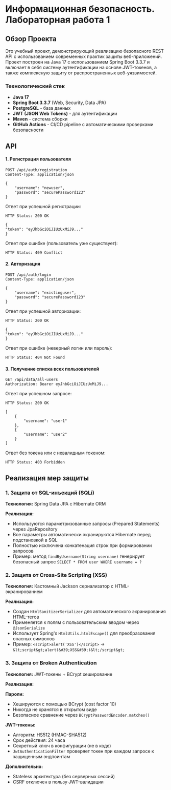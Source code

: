 # Информационная безопасность. Лабораторная работа 1

## Обзор Проекта

Это учебный проект, демонстрирующий реализацию безопасного REST API с использованием современных практик защиты веб-приложений. Проект построен на Java 17 с использованием Spring Boot 3.3.7 и включает в себя систему аутентификации на основе JWT-токенов, а также комплексную защиту от распространенных веб-уязвимостей.

### Технологический стек
- **Java 17**
- **Spring Boot 3.3.7** (Web, Security, Data JPA)
- **PostgreSQL** - база данных
- **JWT (JSON Web Tokens)** - для аутентификации
- **Maven** - система сборки
- **GitHub Actions** - CI/CD pipeline с автоматическими проверками безопасности


## API

#### 1. Регистрация пользователя
```http
POST /api/auth/registration
Content-Type: application/json

{
    "username": "newuser",
    "password": "securePassword123"
}
```

Ответ при успешной регистрации:

```http
HTTP Status: 200 OK

{
"token": "eyJhbGciOiJIUzUxMiJ9..."
}
```

Ответ при ошибке (пользователь уже существует):

```http
HTTP Status: 409 Conflict
```


#### 2. Авторизация

```http
POST /api/auth/login
Content-Type: application/json

{
    "username": "existinguser",
    "password": "securePassword123"
}
```
Ответ при успешной авторизации:

```http
HTTP Status: 200 OK

{
"token": "eyJhbGciOiJIUzUxMiJ9..."
}
```
Ответ при ошибке (неверный логин или пароль):

```http
HTTP Status: 404 Not Found
```

#### 3. Получение списка всех пользователей


```http
GET /api/data/all-users
Authorization: Bearer eyJhbGciOiJIUzUxMiJ9...
```

Ответ при успешном запросе:

```http
HTTP Status: 200 OK

[
    {
        "username": "user1"
    },
    {
        "username": "user2"
    }
]
```
Ответ без токена или с невалидным токеном:

```http
HTTP Status: 403 Forbidden
```


## Реализация мер защиты

### 1. Защита от SQL-инъекций (SQLi)

**Технология:** Spring Data JPA с Hibernate ORM

**Реализация:**
- Используются параметризованные запросы (Prepared Statements) через JpaRepository
- Все параметры автоматически экранируются Hibernate перед подстановкой в SQL
- Полностью исключена конкатенация строк при формировании запросов
- Пример: метод `findByUsername(String username)` генерирует безопасный запрос `SELECT * FROM user WHERE username = ?`

### 2. Защита от Cross-Site Scripting (XSS)

**Технология:** Кастомный Jackson сериализатор с HTML-экранированием

**Реализация:**
- Создан `HtmlSanitizerSerializer` для автоматического экранирования HTML-тегов
- Применяется к полям с пользовательским вводом через `@JsonSerialize`
- Использует Spring's `HtmlUtils.htmlEscape()` для преобразования опасных символов
- Пример: `<script>alert('XSS')</script>` → `&lt;script&gt;alert(&#39;XSS&#39;)&lt;/script&gt;`

### 3. Защита от Broken Authentication

**Технология:** JWT-токены + BCrypt хеширование

**Реализация:**

**Пароли:**
- Хешируются с помощью BCrypt (cost factor 10)
- Никогда не хранятся в открытом виде
- Безопасное сравнение через `BCryptPasswordEncoder.matches()`

**JWT-токены:**
- Алгоритм: HS512 (HMAC-SHA512)
- Срок действия: 24 часа
- Секретный ключ в конфигурации (не в коде)
- `JwtAuthenticationFilter` проверяет токен при каждом запросе к защищенным эндпоинтам

**Дополнительно:**
- Stateless архитектура (без серверных сессий)
- CSRF отключен в пользу JWT-валидации
